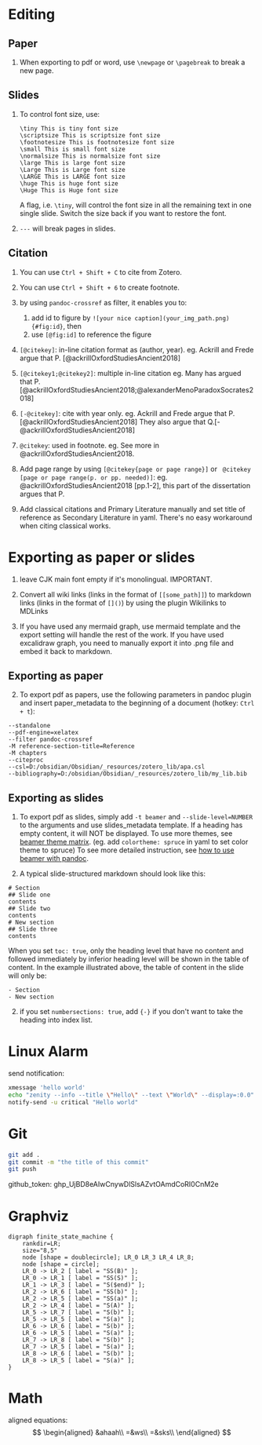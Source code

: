 # Editing

## Paper

1. When exporting to pdf or word, use `\newpage` or  `\pagebreak` to break a new page.

## Slides

1. To control font size, use: 
	```
	\tiny This is tiny font size
	\scriptsize This is scriptsize font size
	\footnotesize This is footnotesize font size
	\small This is small font size
	\normalsize This is normalsize font size
	\large This is large font size
	\Large This is Large font size
	\LARGE This is LARGE font size
	\huge This is huge font size
	\Huge This is Huge font size
	```
	A flag, i.e. `\tiny`, will control the font size in all the remaining text in one single slide. Switch the size back if you want to restore the font.

2. `---` will break pages in slides. 

## Citation

1. You can use `Ctrl + Shift + C` to cite from Zotero.

2. You can use `Ctrl + Shift + 6` to create footnote.

3. by using `pandoc-crossref` as filter, it enables you to:
	1. add id to figure by `![your nice caption](your_img_path.png){#fig:id}`, then
	2. use `[@fig:id]` to reference the figure

4. `[@citekey]`: in-line citation format as (author, year).
	eg. Ackrill and Frede argue that P. [@ackrillOxfordStudiesAncient2018]

5. `[@citekey1;@citekey2]`: multiple in-line citation
	eg. Many has argued that P. [@ackrillOxfordStudiesAncient2018;@alexanderMenoParadoxSocrates2018]

6. `[-@citekey]`: cite with year only.
	eg. Ackrill and Frede argue that P. [@ackrillOxfordStudiesAncient2018] They also argue that Q.[-@ackrillOxfordStudiesAncient2018]

7. `@citekey`: used in footnote.
	eg. See more in @ackrillOxfordStudiesAncient2018.

8. Add page range by using `[@citekey{page or page range}]` or ` @citekey [page or page range(p. or pp. needed)]`: 
	eg. @ackrillOxfordStudiesAncient2018 [pp.1-2], this part of the dissertation argues that P.

9. Add classical citations and Primary Literature manually and set title of reference as Secondary Literature in yaml. There's no easy workaround when citing classical works.

# Exporting as paper or slides


1. leave CJK main font empty if it's monolingual. IMPORTANT.

2. Convert all wiki links (links in the format of `[[some_path]]`) to markdown links (links in the format of `[]()`) by using the plugin Wikilinks to MDLinks

3. If you have used any mermaid graph, use mermaid template and the export setting will handle the rest of the work. If you have used excalidraw graph, you need to manually export it into .png file and embed it back to markdown.

## Exporting as paper

2. To export pdf as papers, use the following parameters in pandoc plugin and insert paper_metadata to the beginning of a document (hotkey: `Ctrl + t`):
```
--standalone
--pdf-engine=xelatex
--filter pandoc-crossref
-M reference-section-title=Reference
-M chapters
--citeproc
--csl=D:/obsidian/Obsidian/_resources/zotero_lib/apa.csl
--bibliography=D:/obsidian/Obsidian/_resources/zotero_lib/my_lib.bib
```

## Exporting as slides


1. To export pdf as slides, simply add `-t beamer` and `--slide-level=NUMBER` to the arguments and use slides_metadata template. If a heading has empty content, it will NOT be displayed. To use more themes, see [beamer theme matrix](https://mpetroff.net/files/beamer-theme-matrix/). (eg. add `colortheme: spruce` in yaml to set color theme to spruce) To see more detailed instruction, see [how to use beamer with pandoc](https://ashwinschronicles.github.io/beamer-slides-using-markdown-and-pandoc). 

2. A typical slide-structured markdown should look like this:
```
# Section
## Slide one
contents
## Slide two
contents
# New section
## Slide three
contents
```
When you set `toc: true`, only the heading level that have no content and followed immediately by inferior heading level will be shown in the table of content. In the example illustrated above, the table of content in the slide will only be:
```
- Section
- New section
```

2. if you set `numbersections: true`, add `{-}` if you don't want to take the heading into index list.

# Linux Alarm

send notification:

```bash
xmessage 'hello world'
echo "zenity --info --title \"Hello\" --text \"World\" --display=:0.0" | at now +1 minutes
notify-send -u critical "Hello world"
```


# Git

```bash
git add .
git commit -m "the title of this commit"
git push
```

github_token: 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


# Graphviz

```graphviz {caption="The transformation of the four elements(49c)"}
digraph finite_state_machine {
	rankdir=LR;
	size="8,5"
	node [shape = doublecircle]; LR_0 LR_3 LR_4 LR_8;
	node [shape = circle];
	LR_0 -> LR_2 [ label = "SS(B)" ];
	LR_0 -> LR_1 [ label = "SS(S)" ];
	LR_1 -> LR_3 [ label = "S($end)" ];
	LR_2 -> LR_6 [ label = "SS(b)" ];
	LR_2 -> LR_5 [ label = "SS(a)" ];
	LR_2 -> LR_4 [ label = "S(A)" ];
	LR_5 -> LR_7 [ label = "S(b)" ];
	LR_5 -> LR_5 [ label = "S(a)" ];
	LR_6 -> LR_6 [ label = "S(b)" ];
	LR_6 -> LR_5 [ label = "S(a)" ];
	LR_7 -> LR_8 [ label = "S(b)" ];
	LR_7 -> LR_5 [ label = "S(a)" ];
	LR_8 -> LR_6 [ label = "S(b)" ];
	LR_8 -> LR_5 [ label = "S(a)" ];
}
```


# Math

aligned equations:
$$
\begin{aligned}
&ahaah\\
=&ws\\
=&sks\\
\end{aligned}
$$
